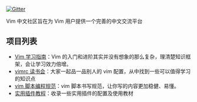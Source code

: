 [![Gitter](https://badges.gitter.im/vim-china/Lobby.svg)](https://gitter.im/vim-china/Lobby)

Vim 中文社区旨在为 Vim 用户提供一个完善的中文交流平台

## 项目列表

- [Vim 学习指南](https://github.com/vim-china/hello-vim)：Vim 的入门和进阶其实并没有想象的那么复杂，理清楚知识框架，会让学习效力倍增。
- [vimrc 读书会](https://github.com/vim-china/reading-vimrc)：大家一起品一品别人的 vim 配置，从中找到一些可以值得学习的知识点
- [vim 脚本编程规范](https://github.com/vim-china/vim-script-style-guide)：vim 脚本书写规范，让你写的内容更加稳健、易懂。
- [实用插件教程](https://github.com/vim-china/plugins-tutorial)：收录一些实用插件的配置及使用教材
